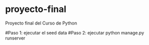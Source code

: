 # proyecto-final
Proyecto final del Curso de Python

#Paso 1: ejecutar el seed data
#Paso 2: ejecutar python manage.py runserver
